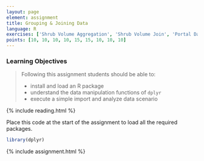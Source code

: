 ```yaml
---
layout: page
element: assignment
title: Grouping & Joining Data
language: R
exercises: ['Shrub Volume Aggregation', 'Shrub Volume Join', 'Portal Data Aggregation', 'Fix the Code', 'Portal Data Joins', 'Portal Data dplyr Review', 'Extracting vectors from data frames', 'Building data frames from vectors', 'Check That Your Code Runs']
points: [10, 10, 10, 10, 15, 15, 10, 10, 10]
---
```


### Learning Objectives

> Following this assignment students should be able to:
>
> - install and load an R package
> - understand the data manipulation functions of `dplyr`
> - execute a simple import and analyze data scenario

{% include reading.html %}

Place this code at the start of the assignment to load all the required packages.

```r
library(dplyr)
```

{% include assignment.html %}
